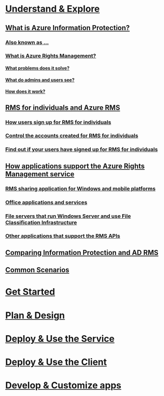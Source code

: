 # [Understand & Explore](what-is-information-protection)
## [What is Azure Information Protection?](what-is-information-protection.md)
### [Also known as ...](azure-rms-aka.md)
### [What is Azure Rights Management?](what-is-azure-rms.md)
#### [What problems does it solve?](azure-rms-problems-it-solves.md)
#### [What do admins and users see?](what-admins-users-see.md)
#### [How does it work?](how-does-it-work.md)
## [RMS for individuals and Azure RMS](rms-for-individuals.md)
### [How users sign up for RMS for individuals](rms-for-individuals-user-sign-up.md)
### [Control the accounts created for RMS for individuals](rms-for-individuals-take-control.md)
### [Find out if your users have signed up for RMS for individuals](rms-for-individuals-identify-sign-up.md)
## [How applications support the Azure Rights Management service](applications-support.md)
### [RMS sharing application for Windows and mobile platforms](sharing-app-support.md)
### [Office applications and services](office-apps-services-support.md)
### [File servers that run Windows Server and use File Classification Infrastructure](file-server-support.md)
### [Other applications that support the RMS APIs](api-support.md)
## [Comparing Information Protection and AD RMS](compare-azure-rms-ad-rms.md)
## [Common Scenarios]()
# [Get Started](/rights-management/get-started/requirements-azure-rms)
# [Plan & Design](/rights-management/plan-design/deployment-roadmap)
# [Deploy & Use the Service](/rights-management/deploy-use/activate-service)
# [Deploy & Use the Client](/rights-management/rms-client/use-client)
# [Develop & Customize apps](/rights-management/develop/developers-guide)
